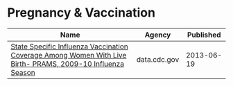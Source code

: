 # Pregnancy & Vaccination

Name | Agency | Published
---- | ---- | ---------
[State Specific Influenza Vaccination Coverage Among Women With Live Birth- PRAMS, 2009-10 Influenza Season](../socrata/mmi4-8ajr.md) | data.cdc.gov | 2013-06-19

